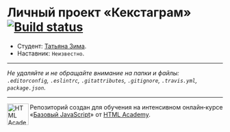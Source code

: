 # Личный проект «Кекстаграм» [![Build status][travis-image]][travis-url]

* Студент: [Татьяна Зима](https://up.htmlacademy.ru/javascript/9/user/197614).
* Наставник: `Неизвестно`.

---

_Не удаляйте и не обращайте внимание на папки и файлы:_<br>
_`.editorconfig`, `.eslintrc`, `.gitattributes`, `.gitignore`, `.travis.yml`, `package.json`._

---

<a href="https://htmlacademy.ru/intensive/javascript"><img align="left" width="50" height="50" title="HTML Academy" src="https://up.htmlacademy.ru/static/img/intensive/javascript/logo-for-github.svg"></a>

Репозиторий создан для обучения на интенсивном онлайн‑курсе «[Базовый JavaScript](https://htmlacademy.ru/intensive/javascript)» от [HTML Academy](https://htmlacademy.ru).

[travis-image]: https://travis-ci.org/htmlacademy-javascript/197614-kekstagram.svg?branch=master
[travis-url]: https://travis-ci.org/htmlacademy-javascript/197614-kekstagram
